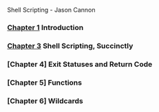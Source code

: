 Shell Scripting - Jason Cannon

### **[Chapter 1]** Introduction
### **[Chapter 3]** Shell Scripting, Succinctly
### **[Chapter 4]** Exit Statuses and Return Code
### **[Chapter 5]** Functions
### **[Chapter 6]** Wildcards

[Chapter 1]: <Introduction>
[Chapter 2]: <>
[Chapter 3]: <Exit Statuses and Return Code>
